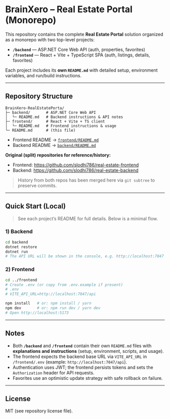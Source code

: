 # BrainXero – Real Estate Portal (Monorepo)

This repository contains the complete **Real Estate Portal** solution organized as a monorepo with two top-level projects:

- **`/backend`** — ASP.NET Core Web API (auth, properties, favorites)
- **`/frontend`** — React + Vite + TypeScript SPA (auth, listings, details, favorites)

Each project includes its **own `README.md`** with detailed setup, environment variables, and run/build instructions.

---

## Repository Structure

```
BrainXero-RealEstatePorta/
├─ backend/       # ASP.NET Core Web API
│  └─ README.md   # Backend instructions & API notes
├─ frontend/      # React + Vite + TS client
│  └─ README.md   # Frontend instructions & usage
└─ README.md      # (this file)
```

- Frontend README → [`frontend/README.md`](./frontend/README.md)  
- Backend README  → [`backend/README.md`](./backend/README.md)

**Original (split) repositories for reference/history:**
- Frontend: https://github.com/slodhi786/real-estate-frontend
- Backend:  https://github.com/slodhi786/real-estate-backend

> History from both repos has been merged here via `git subtree` to preserve commits.

---

## Quick Start (Local)

> See each project’s README for full details. Below is a minimal flow.

### 1) Backend
```bash
cd backend
dotnet restore
dotnet run
# The API URL will be shown in the console, e.g. http://localhost:7047
```

### 2) Frontend
```bash
cd ../frontend
# Create .env (or copy from .env.example if present)
# .env
# VITE_API_URL=http://localhost:7047/api

npm install   # or: npm install / yarn
npm dev       # or: npm run dev / yarn dev
# Open http://localhost:5173
```

---

## Notes

- Both **`/backend`** and **`/frontend`** contain their own `README.md` files with **explanations and instructions** (setup, environment, scripts, and usage).
- The frontend expects the backend base URL via `VITE_API_URL` in `/frontend/.env` (example: `http://localhost:7047/api`).  
- Authentication uses JWT; the frontend persists tokens and sets the `Authorization` header for API requests.
- Favorites use an optimistic update strategy with safe rollback on failure.

---

## License

MIT (see repository license file).

